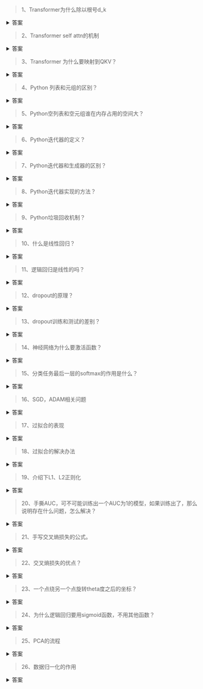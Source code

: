 > 1、Transformer为什么除以根号d_k
<details>
  <summary>答案</summary>
  这个问题从attention的公式说起，softmax(q*k/(dk)^0.5)，因为外面包了层softmax，如果softmax的输入数值比较大就会出现输出的结果接近于One hot的情况，然后根据softmax的导数他是y*(1-y)，因此某个输出接近1的话他的梯度就趋于0了，因此这样会影响参数的更新。
  因此为了将softmax的输入稳定在比较小的范围，作者论文说的是首先q和k是满足均值为0方差为1的分布，因此q*k就满足均值为0方差为dk，因此除以根号dk就可以保证qk/dk^0.5的方差就为1了，然后一组数满足均值为0方差为1的时候就不可能出现特别大的值而是稳定在0附近
  计算详情参考：https://xmy0916.blog.csdn.net/article/details/123495872?spm=1001.2014.3001.5502
</details>

> 2、Transformer self attn的机制
<details>
  <summary>答案</summary>
  首先对于输入形状为（batchsize， n， dim）的序列用矩阵Wq（dim, dim）与之相乘得到Q（batchsize， n， dim），同理K,V得到Wk，Wv，然后计算Q和K的转置矩阵乘除以根号dk之后过softmax得到attn的权重加权到V上得到输出。
</details>

> 3、Transformer 为什么要映射到QKV？
<details>
  <summary>答案</summary>
  首先我们知道Q和K的转置点乘是为了得到一个attn score的矩阵拿来对V加权，K和Q用不同的矩阵得到可以理解为把QK映射到不同的特征空间，有了这种不同特征空间的投影增加了表达能力，这样计算出来的attn score的泛化能力更强，
  而如果用同样的Q和K相乘，得到的attn score矩阵是个对称矩阵相当于投影到了同一个空间，泛化能力差，这样的attn分数对V加权效果不好。
  </details>

> 4、Python 列表和元组的区别？
<details>
  <summary>答案</summary>
  列表的值可以修改，元组的值一经定义则不可修改，元组可以作为字典的健，列表不可以。
  </details>

> 5、Python空列表和空元组谁在内存占用的空间大？
<details>
  <summary>答案</summary>
  列表大，首先元组的内容不可修改，列表的内容可以修改，因此可以猜到列表的底层设计肯定比元组复杂，占用空间大情理之中。
  具体的，列表的大小是可变的，元组是固定大小的，因此列表底层需要一个间接层（指向存储元素的指针），此外在列表执行append的时候还需要一个指针来跟踪需要分配空间的大小。因此列表占用的内存大于元组。
  </details>

> 6、Python迭代器的定义？
<details>
  <summary>答案</summary>
  1、迭代器从第一个元素访问，直到所有元素访问完结束
  2、迭代器只能前进不能后退
  3、iter可以得到一个可以迭代对象的迭代器，next可以取得下一个元素
  </details>

> 7、Python迭代器和生成器的区别？
<details>
  <summary>答案</summary>
  相同：
  1、生成器是一种特殊的迭代器
  不同：
　1、迭代器可以通过 iter（） 内置函数创建
　2、生成器是通过函数的形式中调用 yield 或（）的形式创建的
　3、迭代器在调用next（）函数或for循环中，所有值被返回，没有其他过程或说动作
　4、生成器在调用next（）函数或for循环中，所有过程被执行，且返回值
  </details>

> 8、Python迭代器实现的方法？
<details>
  <summary>答案</summary>
  相同：
  1、用iter()函数得到迭代器对象
  2、用yiled函数得到生成器，也是中特殊的迭代器
  3、自己定义iter的对象，实现__iter__和__next__函数
  </details>

> 9、Python垃圾回收机制？
<details>
  <summary>答案</summary>
  python里每一个东西都是对象，它们的核心就是一个结构体：PyObject
  PyObject是每个对象必有的内容，其中ob_refcnt就是做为引用计数。当一个对象有新的引用时，它的ob_refcnt就会增加，当引用它的对象被删除，它的ob_refcnt就会减少
  当引用计数为0时，该对象生命就结束了。
  引用计数机制的优点：
    1、简单
    2、实时性：一旦没有引用，内存就直接释放了。不用像其他机制等到特定时机。实时性还带来一个好处：处理回收内存的时间分摊到了平时。
  引用计数机制的缺点：
    3、维护引用计数消耗资源
    4、循环引用
  </details>

> 10、什么是线性回归？
<details>
  <summary>答案</summary>
  线性回归就是要找一条直线，并且让这条直线尽可能地拟合图中的数据点。
  </details>

> 11、逻辑回归是线性的吗？
<details>
  <summary>答案</summary>
  逻辑回归的模型引入了sigmoid函数映射，是非线性模型，但本质上又是一个线性回归模型，因为除去sigmoid映射函数关系，其他的步骤，算法都是线性回归的。可以说，逻辑回归，都是以线性回归为理论支持的。
  </details>

> 12、dropout的原理？
<details>
  <summary>答案</summary>
  某个神经元以p的概率保留，1-p的概率输出0
  </details>

> 13、dropout训练和测试的差别？
<details>
  <summary>答案</summary>
  在Alexnet中实现的dropout，训练阶段以p保留，1-p输出0，测试阶段为了满足均值一致，会把测试的输出乘p
  现在，为了节约测试的计算资源，训练阶段仍然以p保留，1-p输出0，但是训练阶输出的值除以p，这样就保证测试阶段的均值和训阶段一致，且测试阶段不用任何操作。
  </details>

> 14、神经网络为什么要激活函数？
<details>
  <summary>答案</summary>
  引入激活函数是为了增加神经网络模型的非线性。没有激活函数的每层都相当于矩阵相乘。就算你叠加了若干层之后，无非还是个矩阵相乘罢了
  </details>

> 15、分类任务最后一层的softmax的作用是什么？
<details>
  <summary>答案</summary>
  它将多个神经元的输出，映射到（0,1）区间内，可以看成概率来理解，从而来进行多分类。
  </details>

> 16、SGD，ADAM相关问题
<details>
  <summary>答案</summary>
  首先明确一点，所有基于SGD的优化方法就是基于不同学习率变化策略的优化方法罢了。
  朴素的SGD算法存在着一直左右震荡的情况，大大减慢了我们网络的收敛速度。现在使用的基本是基于momentum的SGD算法，他的优化在于结合了历史梯度的信息，通过矢量加和约掉震荡方向上的梯度分量和而加速模型的收敛。
  ADAM算法结合了SGD+momentum的思想，以及RMSProp的思想（RMSProp通过动态地调整学习率来避免震荡）
  </details>

> 17、过拟合的表现
<details>
  <summary>答案</summary>
  1、在训练阶段损失一直下降，准确率一直上升，但是在验证集上准确率下降并且损失增大。
  2、训练集表现良好，但是测试集效果很差。
  </details>

> 18、过拟合的解决办法
<details>
  <summary>答案</summary>
  1、增加更多数据<br>
  2、加入数据增强<br>
  3、加dropout，当我们丢弃不同神经元集合的时候，就等同于训练不同的神经网络，不同的网络会以不同的方式发生过拟合，所以丢弃的净效应将会减少过拟合的发生。<br>
  4、早停<br>
  5、用BN层正则化，BN在输入层等价于数据增强。
  </details>

> 19、介绍下L1、L2正则化
<details>
  <summary>答案</summary>
    正则化，就是在原来的loss function的基础上，加上了一些正则化项或者称为模型复杂度惩罚项。<br>
    1、L1正则化对所有参数的惩罚力度都一样，可以让一部分权重变为零，因此产生稀疏模型，能够去除某些特征（权重为0则等效于去除）<br>
    2、L2正则化减少了权重的固定比例，使权重平滑。L2正则化不会使权重变为0（不会产生稀疏模型），所以选择了更多的特征
    3、原因参考：https://cloud.tencent.com/developer/article/1456966
  </details>

> 20、手撕AUC，可不可能训练出一个AUC为1的模型，如果训练出了，那么说明存在什么问题，怎么解决？
<details>
  <summary>答案</summary>
    手撕AUC：https://blog.csdn.net/qq_37668436/article/details/123612824?spm=1001.2014.3001.5501<br>
    AUC手撕原理：遍历正负样本对，正的概率大于负的加1，正的概率等于负的加0.5，小于加0，总和除以对数。<br>
    应该是能训出AUC为1的模型的，如果训出来了，有可能是过拟合了，检查下整个用于训练测试的数据量是不是过小。还有可能验证集是不是在训练集泄漏了。
  </details>

> 21、手写交叉熵损失的公式。
<details>
  <summary>答案</summary>
    <img src="source/CE_loss.png">
    <br>
    N是N个样本，i是第i个样本，M是M个类，yic是第i个样本第c个类的真实标签，pic是第i个样本第c个类的预测概率。
  </details>

> 22、交叉熵损失的优点？
<details>
  <summary>答案</summary>
    在模型效果差的时候学习速度比较快，在模型效果好的时候学习速度变慢。因为交叉熵损失的梯度和真实值与预测值的差有关。
  </details>

> 23、一个点绕另一个点旋转theta度之后的坐标？
<details>
  <summary>答案</summary>
  平面中，一个点(x,y)绕任意点(dx,dy)顺时针旋转a度后的坐标<br>
    xx= (x - dx)*cos(-a) - (y - dy)*sin(-a) + dx ;<br>
    yy= (x - dx)*sin(-a) + (y - dy)*cos(-a) +dy ;<br>
  平面中，一个点(x,y)绕任意点(dx,dy)逆时针旋转a度后的坐标<br>
    xx= (x - dx)*cos(a) - (y - dy)*sin(a) + dx ;<br>
    yy= (x - dx)*sin(a) + (y - dy)*cos(a) +dy ;<br>
  </details>

> 24、为什么逻辑回归要用sigmoid函数，不用其他函数？
<details>
  <summary>答案</summary>
  sigmoid居然是推到出来的，不是假设试出来的...https://blog.51cto.com/u_15127562/3460886
  逻辑回归是假设两个两个类服从均值不等，方差相等的高斯分布，然后通过贝叶斯决策推导出来的...再考怎么推导直接跪了。
  </details>

> 25、PCA的流程
<details>
  <summary>答案</summary>
  拿到数据，先去中心化->计算协方差矩阵->计算特征向量，计算特征值->特征向量对应坐标轴的方向，特征值对应坐标轴方向的方差。
  </details>

> 26、数据归一化的作用
<details>
  <summary>答案</summary>
  归一化的作用比较多:<br>
  1、像分类任务会在最后一层加softmax这也算是一种归一化，可以直接让模型的输出代表每一类的概率并且加和为1。<br>
  2、还可以使预处理的数据被限定在一定的范围内（比如[0,1]或者[-1,1]），从而消除奇异样本数据导致的不良影响。

  </details>